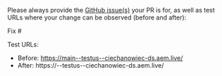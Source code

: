 Please always provide the [GitHub issue(s)](../issues) your PR is for, as well as test URLs where your change can be observed (before and after):

Fix #<gh-issue-id>

Test URLs:
- Before: https://main--testus--ciechanowiec-ds.aem.live/
- After: https://<branch>--testus--ciechanowiec-ds.aem.live/
